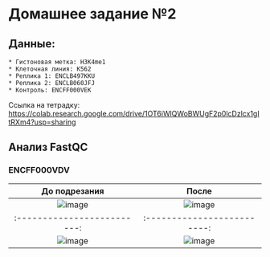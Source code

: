 # Домашнее задание №2

## Данные:
    * Гистоновая метка: H3K4me1
    * Клеточная линия: K562
    * Реплика 1: ENCLB497KKU
    * Реплика 2: ENCLB060JFJ
    * Контроль: ENCFF000VEK 

Ссылка на тетрадку: https://colab.research.google.com/drive/1OT6iWlQWoBWUgF2p0lcDzlcx1gItRXm4?usp=sharing

## Анализ FastQC
### ENCFF000VDV 
До подрезания             |  После
:-------------------------:|:-------------------------:
![image](https://github.com/mylifeclosetwice/hse_hw2_chip/assets/71773580/d6dc0a47-8c9c-46c2-ad62-356c2bd5533e) | ![image](https://github.com/mylifeclosetwice/hse_hw2_chip/assets/71773580/8b659ff3-4927-47b0-8a72-4043ee2e9a54)
:-------------------------:|:-------------------------:
![image](https://github.com/mylifeclosetwice/hse_hw2_chip/assets/71773580/1e4f067a-49aa-43b0-9277-b551cdfc687f) | ![image](https://github.com/mylifeclosetwice/hse_hw2_chip/assets/71773580/cea9ff3c-17d3-49b1-8c3b-0c69e66ea645)

